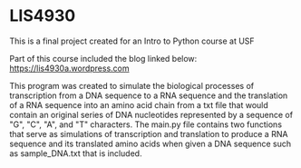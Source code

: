 # LIS4930
This is a final project created for an Intro to Python course at USF

Part of this course included the blog linked below:
https://lis4930a.wordpress.com

This program was created to simulate the biological processes of transcription from a DNA sequence to a RNA sequence and the translation of a RNA sequence into an amino acid chain from a txt file that would contain an original series of DNA nucleotides represented by a sequence of "G", "C", "A", and "T" characters. The main.py file contains two functions that serve as simulations of transcription and translation to produce a RNA sequence and its translated amino acids when given a DNA sequence such as sample_DNA.txt that is included.
